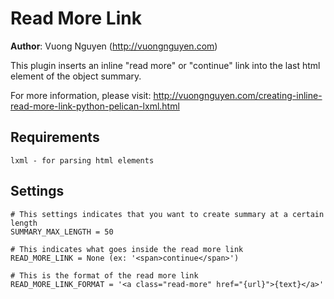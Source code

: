 Read More Link
===

**Author**: Vuong Nguyen (http://vuongnguyen.com)

This plugin inserts an inline "read more" or "continue" link into the last html element of the object summary.

For more information, please visit: http://vuongnguyen.com/creating-inline-read-more-link-python-pelican-lxml.html

Requirements
---

    lxml - for parsing html elements

Settings
---
    # This settings indicates that you want to create summary at a certain length
    SUMMARY_MAX_LENGTH = 50

    # This indicates what goes inside the read more link
    READ_MORE_LINK = None (ex: '<span>continue</span>')

    # This is the format of the read more link
    READ_MORE_LINK_FORMAT = '<a class="read-more" href="{url}">{text}</a>'


